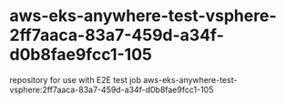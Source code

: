 # aws-eks-anywhere-test-vsphere-2ff7aaca-83a7-459d-a34f-d0b8fae9fcc1-105
repository for use with E2E test job aws-eks-anywhere-test-vsphere:2ff7aaca-83a7-459d-a34f-d0b8fae9fcc1-105
